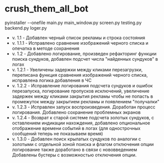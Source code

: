 # crush_them_all_bot

pyinstaller --onefile main.py main_window.py screen.py testing.py backend.py loger.py

* v. 1.1 - Добавлен черный список рекламы и строка состояния
* v. 1.1.1 - Исправлено сравнение изображений черного списка и опечатка в методе сохранения
* v. 1.2 - Добавлено логирование, произведен рефакторинг функции поиска сундуков, добавлен подсчет числа "найденных сундуков" в логах
* v. 1.2.1 - Увеличены задержки между кликами перезагрузки, переписана функция сравнения изображений черного списка, исправлена логика добавления в ЧС
* v. 1.2.2 - Исправление логирования подсчета сундуков и ошибок перезапуска, логирование пропусков исключений, увеличение задержек
                между кликами закрытия рекламы чтобы не попасть в промежуток между закрытием рекламы и появлением "получалки"
* v. 1.2.3 - Исправлен запуск воспроизведения. Доработан процесс логирования. Добавлено сохранение проблемных экранов
* v. 1.2.4 - Возврат к старой системе подсчета золотых сундуков, с оставлением индикации нахождения,
            добавлено опциональное отображение времени событий в логах (для однострочных сообщений теперь не показываем время)
* v. 1.3.0 - Добавлен поиск крылатых сундуков по аналогии с золотыми с отдельной зоной поиска и флагом отключения опции
            логирование также доработано в связи с нововведением
            Добавлены бустеры с возможностью отключения опции.
